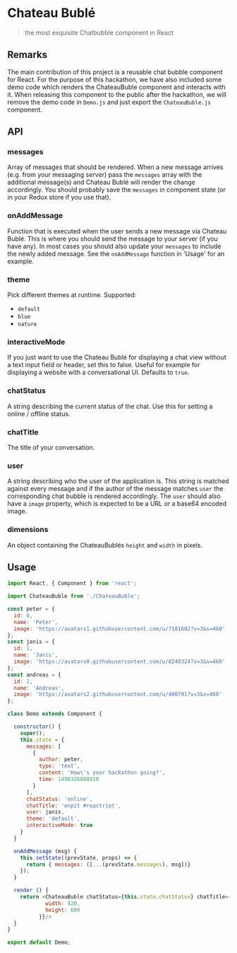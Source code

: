 # Chateau Bublé

> the most exquisite Chatbubble component in React

## Remarks

The main contribution of this project is a reusable chat bubble component for React. For the purpose of this hackathon, we have also included some demo code which renders the ChateauBuble component and interacts with it. When releasing this component to the public after the hackathon, we will remove the demo code in `Demo.js` and just export the `ChateauBuble.js` component.

## API

### messages

Array of messages that should be rendered. When a new message arrives (e.g. from your messaging server) pass the `messages` array with the additional message(s) and Chateau Bublé will render the change accordingly. You should probably save the `messages` in component state (or in your Redux store if you use that).

### onAddMessage

Function that is executed when the user sends a new message via Chateau Bublé. This is where you should send the message to your server (if you have any). In most cases you should also update your `messages` to include the newly added message. See the `onAddMessage` function in 'Usage' for an example.

### theme

Pick different themes at runtime. Supported:

* `default`
* `blue`
* `nature`

### interactiveMode

If you just want to use the Chateau Bublé for displaying a chat view without a text input field or header, set this to false. Useful for example for displaying a website with a conversational UI. Defaults to `true`.

### chatStatus

A string describing the current status of the chat. Use this for setting a online / offline status.

### chatTitle

The title of your conversation.

### user

A string describing who the user of the application is. This string is matched against every message and if the author of the message matches `user` the corresponding chat bubble is rendered accordingly. The `user` should also have a `image` property, which is expected to be a URL or a base64 encoded image.

### dimensions

An object containing the ChateauBublés `height` and `width` in pixels.

## Usage

``` js
import React, { Component } from 'react';

import ChateauBuble from './ChateauBuble';

const peter = {
  id: 0,
  name: 'Peter',
  image: 'https://avatars1.githubusercontent.com/u/7101602?v=3&s=460'
};
const janis = {
  id: 1,
  name: 'Janis',
  image: 'https://avatars0.githubusercontent.com/u/8240324?v=3&s=460'
};
const andreas = {
  id: 2,
  name: 'Andreas',
  image: 'https://avatars2.githubusercontent.com/u/400791?v=3&s=460'
};

class Demo extends Component {

  constructor() {
    super();
    this.state = {
      messages: [
        {
          author: peter,
          type: 'text',
          content: 'How\'s your hackathon going?',
          time: 1498326808910
        }
      ],
      chatStatus: 'online',
      chatTitle: 'enpit #reactriot',
      user: janis,
      theme: 'default',
      interactiveMode: true
    }
  }

  onAddMessage (msg) {
    this.setState((prevState, props) => {
      return { messages: ([...(prevState.messages), msg])}
    });
  }

  render () {
    return <ChateauBuble chatStatus={this.state.chatStatus} chatTitle={this.state.chatTitle} messages={this.state.messages} onAddMessage={(msg) => this.onAddMessage(msg)} theme={this.state.theme} user={this.state.user} interactiveMode={this.state.interactiveMode} dimensions={{
            width: 420,
            height: 600
          }}/>
  }
}

export default Demo;
```

